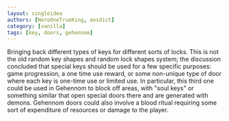 ```yaml
---
layout: singleidea
authors: [NeroOneTrueKing, aosdict]
category: [vanilla]
tags: [key, doors, gehennom]
---
```

Bringing back different types of keys for different sorts of locks. This is not the old random key shapes and random lock shapes system; the discussion concluded that special keys should be used for a few specific purposes: game progression, a one time use reward, or some non-unique type of door where each key is one-time use or limited use. In particular, this third one could be used in Gehennom to block off areas, with "soul keys" or something similar that open special doors there and are generated with demons. Gehennom doors could also involve a blood ritual requiring some sort of expenditure of resources or damage to the player.
